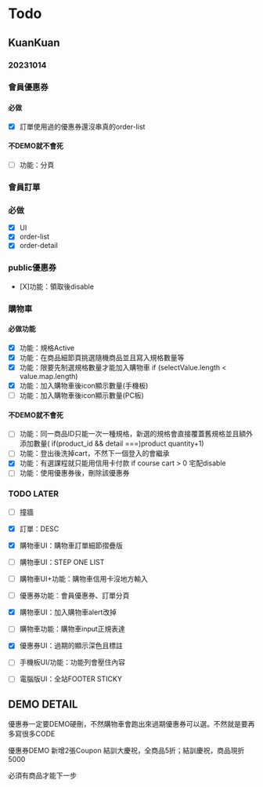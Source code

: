 # Todo

## KuanKuan

### 20231014

### 會員優惠券
#### 必做
- [X] 訂單使用過的優惠券還沒串真的order-list
#### 不DEMO就不會死
- [ ] 功能：分頁


### 會員訂單
### 必做
- [X] UI
- [X] order-list
- [X] order-detail

### public優惠券
- [X]功能：領取後disable

### 購物車
#### 必做功能
- [X] 功能：規格Active
- [X] 功能：在商品細節頁挑選隨機商品並且寫入規格數量等
- [X] 功能：限要先制選規格數量才能加入購物車 if (selectValue.length < value.map.length) 
- [X] 功能：加入購物車後icon顯示數量(手機板)
- [ ] 功能：加入購物車後icon顯示數量(PC板)

#### 不DEMO就不會死
- [ ] 功能：同一商品ID只能一次一種規格，新選的規格會直接覆蓋舊規格並且額外添加數量( if(product_id && detail ===)product quantity+1)
- [ ] 功能：登出後洗掉cart，不然下一個登入的會繼承
- [X] 功能：有選課程就只能用信用卡付款 if course cart > 0 宅配disable
- [ ] 功能：使用優惠券後，刪除該優惠券

### TODO LATER
- [ ] 撞牆
- [X] 訂單：DESC
- [X] 購物車UI：購物車訂單細節摺疊版
- [ ] 購物車UI：STEP ONE LIST
- [ ] 購物車UI+功能：購物車信用卡沒地方輸入
- [ ] 優惠券功能：會員優惠券、訂單分頁
- [X] 購物車UI：加入購物車alert改掉
- [ ] 購物車功能：購物車input正規表達
- [X] 優惠券UI：過期的顯示深色且標註

- [ ] 手機板UI/功能：功能列會壓住內容
- [ ] 電腦版UI：全站FOOTER STICKY


## DEMO DETAIL
優惠券一定要DEMO硬刪，不然購物車會跑出來過期優惠券可以選。不然就是要再多寫很多CODE

優惠券DEMO  新增2張Coupon  結訓大慶祝，全商品5折；結訓慶祝，商品現折5000


必須有商品才能下一步